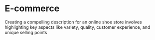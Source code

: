 # E-commerce
Creating a compelling description for an online shoe store involves highlighting key aspects like variety, quality, customer experience, and unique selling points
